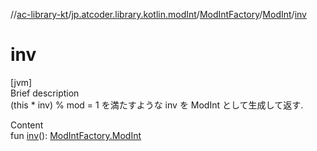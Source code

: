 //[ac-library-kt](../../../index.md)/[jp.atcoder.library.kotlin.modInt](../../index.md)/[ModIntFactory](../index.md)/[ModInt](index.md)/[inv](inv.md)



# inv  
[jvm]  
Brief description  
(this * inv) % mod = 1 を満たすような inv を ModInt として生成して返す.  
  
  
Content  
fun [inv](inv.md)(): [ModIntFactory.ModInt](index.md)  




